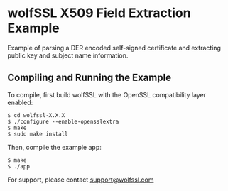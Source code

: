 # wolfSSL X509 Field Extraction Example

Example of parsing a DER encoded self-signed certificate and extracting
public key and subject name information.

## Compiling and Running the Example

To compile, first build wolfSSL with the OpenSSL compatibility layer enabled:

```
$ cd wolfssl-X.X.X
$ ./configure --enable-opensslextra
$ make
$ sudo make install
```

Then, compile the example app:

```
$ make
$ ./app
```

For support, please contact support@wolfssl.com
